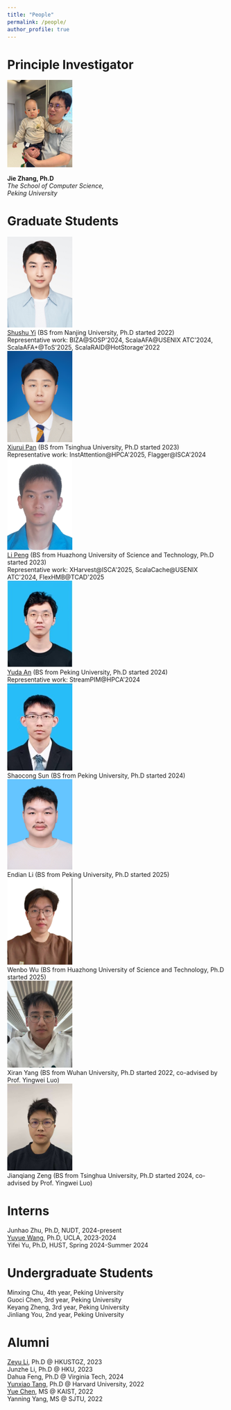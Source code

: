 ```yaml
---
title: "People"
permalink: /people/
author_profile: true
---
```


# Principle Investigator

<img src="/images/people/myson.jpg" width=150px />

**Jie Zhang, Ph.D**<br>
*The School of Computer Science,*<br>
*Peking University*<br>

# Graduate Students

<tr><td><div style="width: 150px;"><img src="/images/people/Shushu-Yi-PhD.JPG" /></div></td><td><div><a href="https://firnyi.github.io/">Shushu Yi</a> (BS from Nanjing University, Ph.D started 2022)</div></td><td>Representative work: BIZA@SOSP'2024, ScalaAFA@USENIX ATC'2024, ScalaAFA+@ToS'2025, ScalaRAID@HotStorage'2022</td></tr>
<tr><td><div style="width: 150px;"><img src="/images/people/Xiurui-Pan-PhD.jpg" /></div></td><td><div><a href="https://scholar.google.com/citations?user=uobpIq0AAAAJ&hl=en">Xiurui Pan</a> (BS from Tsinghua University, Ph.D started 2023)</div></td><td>Representative work: InstAttention@HPCA'2025, Flagger@ISCA'2024</td></tr>
<tr><td><div style="width: 150px;"><img src="/images/people/Li-Peng-PhD.jpg" /></div></td><td><div><a href="https://scholar.google.com/citations?user=HY6IqgwAAAAJ&hl=en">Li Peng</a> (BS from Huazhong University of Science and Technology, Ph.D started 2023)</div></td><td>Representative work: XHarvest@ISCA'2025, ScalaCache@USENIX ATC'2024, FlexHMB@TCAD'2025</td></tr>
<tr><td><div style="width: 150px;"><img src="/images/people/Yuda-An-PhD.jpg" /></div></td><td><div><a href="https://dblp.org/pid/373/2554.html">Yuda An</a> (BS from Peking University, Ph.D started 2024)</div></td><td>Representative work: StreamPIM@HPCA'2024</td></tr>
<tr><td><div style="width: 150px;"><img src="/images/people/Shaocong-Sun-PhD.jpg" /></div></td><td>Shaocong Sun (BS from Peking University, Ph.D started 2024)</td></tr>
<tr><td><div style="width: 150px;"><img src="/images/people/Endian-Li-PhD.jpg" /></div></td><td>Endian Li (BS from Peking University, Ph.D started 2025)</td></tr>
<tr><td><div style="width: 150px;"><img src="/images/people/Wenbo-Wu-PhD.jpg" /></div></td><td>Wenbo Wu (BS from Huazhong University of Science and Technology, Ph.D started 2025)</td></tr>
<tr><td><div style="width: 150px;"><img src="/images/people/Xiran-Yang-PhD.jpg" /></div></td><td>Xiran Yang (BS from Wuhan University, Ph.D started 2022, co-advised by Prof. Yingwei Luo)</td></tr>
<tr><td><div style="width: 150px;"><img src="/images/people/Jianqiang-Zeng-PhD.jpg" /></div></td><td>Jianqiang Zeng (BS from Tsinghua University, Ph.D started 2024, co-advised by Prof. Yingwei Luo)</td></tr>

# Interns
Junhao Zhu, Ph.D, NUDT, 2024-present<br>
[Yuyue Wang](https://web.cs.ucla.edu/~yuyue/), Ph.D, UCLA, 2023-2024<br>
Yifei Yu, Ph.D, HUST, Spring 2024-Summer 2024<br>

# Undergraduate Students
Minxing Chu, 4th year, Peking University<br>
Guoci Chen, 3rd year, Peking University<br>
Keyang Zheng, 3rd year, Peking University<br>
Jinliang You, 2nd year, Peking University<br>


# Alumni
[Zeyu Li](https://zeyuli.cn/), Ph.D @ HKUSTGZ, 2023<br>
Junzhe Li, Ph.D @ HKU, 2023<br>
Dahua Feng, Ph.D @ Virginia Tech, 2024<br>
[Yunxiao Tang](https://eps.harvard.edu/people/yunxiao-tang), Ph.D @ Harvard University, 2022<br>
[Yue Chen](https://ecl.kaist.ac.kr/members), MS @ KAIST, 2022<br>
Yanning Yang, MS @ SJTU, 2022<br>